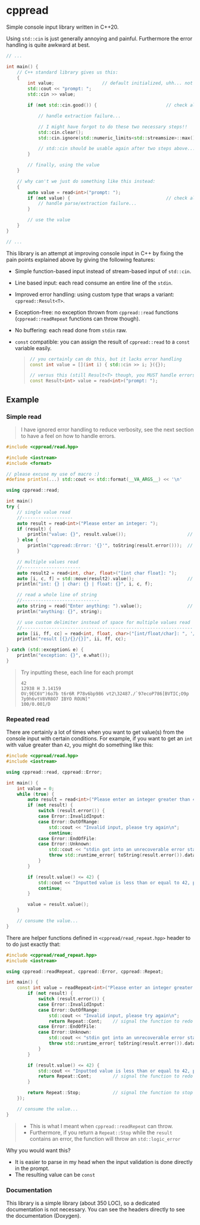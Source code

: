 # cppread

Simple console input library written in C++20.

Using `std::cin` is just generally annoying and painful. Furthermore the error handling is quite awkward at best.

```cpp
// ...

int main() {
    // C++ standard library gives us this:
    {
        int value;                  // default initialized, uhh... not good
        std::cout << "prompt: ";
        std::cin >> value;

        if (not std::cin.good()) {                          // check all potential errors

            // handle extraction failure...

            // I might have forgot to do these two necessary steps!!
            std::cin.clear();
            std::cin.ignore(std::numeric_limits<std::streamsize>::max(), '\n');

            // std::cin should be usable again after two steps above...
        }

        // finally, using the value
    }

    // why can't we just do something like this instead:
    {
        auto value = read<int>("prompt: ");
        if (not value) {                                    // check all potential errors
            // handle parse/extraction failure...
        }

        // use the value
    }
}

// ...
```

This library is an attempt at improving console input in C++ by fixing the pain points explained above by giving the following features:

- Simple function-based input instead of stream-based input of `std::cin`.
- Line based input: each read consume an entire line of the `stdin`.
- Improved error handling: using custom type that wraps a variant: `cppread::Result<T>`.
- Exception-free: no exception thrown from `cppread::read` functions (`cppread::readRepeat` functions can throw though).
- No buffering: each read done from `stdin` raw.
- `const` compatible: you can assign the result of `cppread::read` to a `const` variable easily.

  > ```cpp
  > // you certainly can do this, but it lacks error handling
  > const int value = [](int i) { std::cin >> i; }({});
  >
  > // versus this (still Result<T> though, you MUST handle errors)
  > const Result<int> value = read<int>("prompt: ");
  > ```

## Example

### Simple read

> I have ignored error handling to reduce verbosity, see the next section to have a feel on how to handle errors.

```cpp
#include <cppread/read.hpp>

#include <iostream>
#include <format>

// please excuse my use of macro :)
#define println(...) std::cout << std::format(__VA_ARGS__) << '\n'

using cppread::read;

int main()
try {
    // single value read
    //-------------------
    auto result = read<int>("Please enter an integer: ");
    if (result) {
        println("value: {}", result.value());                       // retrieve contained value
    } else {
        println("cppread::Error: '{}'", toString(result.error()));  // get human readable error description (ADL in effect here)
    }

    // multiple values read
    //----------------------
    auto result2 = read<int, char, float>("[int char float]: ");
    auto [i, c, f] = std::move(result2).value();                    // returned value is tuple, you can use structured binding
    println("int: {} | char: {} | float: {}", i, c, f);

    // read a whole line of string
    //-----------------------------
    auto string = read("Enter anything: ").value();                 // `value()` will throw if error was returned instead
    println("anything: {}", string);

    // use custom delimiter instead of space for multiple values read
    //----------------------------------------------------------------
    auto [ii, ff, cc] = read<int, float, char>("[int/float/char]: ", '/').value();
    println("result [{}/{}/{}]", ii, ff, cc);

} catch (std::exception& e) {
    println("exception: {}", e.what());
}
```

> Try inputting these, each line for each prompt
>
> ```
> 42
> 12938 H 3.14159
> OV;9EC6V")6o7b t6r6R P78v6bp986 vt2\32487./`97ecoP786[BVTIC;O9p 7p9h6vtV8VR8O7 IBYO ROUN]"
> 100/0.001/D
> ```

### Repeated read

There are certainly a lot of times when you want to get value(s) from the console input with certain conditions. For example, if you want to get an `int` with value greater than `42`, you might do something like this:

```cpp
#include <cppread/read.hpp>
#include <iostream>

using cppread::read, cppread::Error;

int main() {
    int value = 0;
    while (true) {
        auto result = read<int>("Please enter an integer greater than 42: ");
        if (not result) {
            switch (result.error()) {
            case Error::InvalidInput:
            case Error::OutOfRange:
                std::cout << "Invalid input, please try again\n";
                continue;
            case Error::EndOfFile:
            case Error::Unknown:
                std::cout << "stdin got into an unrecoverable error state!\n";
                throw std::runtime_error{ toString(result.error()).data() };
            }
        }

        if (result.value() <= 42) {
            std::cout << "Inputted value is less than or equal to 42, please try again";
            continue;
        }

        value = result.value();
    }

    // consume the value...
}
```

There are helper functions defined in `<cppread/read_repeat.hpp>` header to to do just exactly that:

```cpp
#include <cppread/read_repeat.hpp>
#include <iostream>

using cppread::readRepeat, cppread::Error, cppread::Repeat;

int main() {
    const int value = readRepeat<int>("Please enter an integer greater than 42: ", [] (auto& result) {
        if (not result) {
            switch (result.error()) {
            case Error::InvalidInput:
            case Error::OutOfRange:
                std::cout << "Invalid input, please try again\n";
                return Repeat::Cont;    // signal the function to redo the read
            case Error::EndOfFile:
            case Error::Unknown:
                std::cout << "stdin got into an unrecoverable error state!\n";
                throw std::runtime_error{ toString(result.error()).data() };
            }
        }

        if (result.value() <= 42) {
            std::cout << "Inputted value is less than or equal to 42, please try again\n";
            return Repeat::Cont;        // signal the function to redo the read
        }

        return Repeat::Stop;            // signal the function to stop the read
    });

    // consume the value...
}
```

> - This is what I meant when `cppread::readRepeat` can throw.
> - Furthermore, if you return a `Repeat::Stop` while the `result` contains an error, the function will throw an `std::logic_error`

Why you would want this?

- It is easier to parse in my head when the input validation is done directly in the prompt.
- The resulting value can be `const`

### Documentation

This library is a simple library (about 350 LOC), so a dedicated documentation is not necessary. You can see the headers directly to see the documentation (Doxygen).
